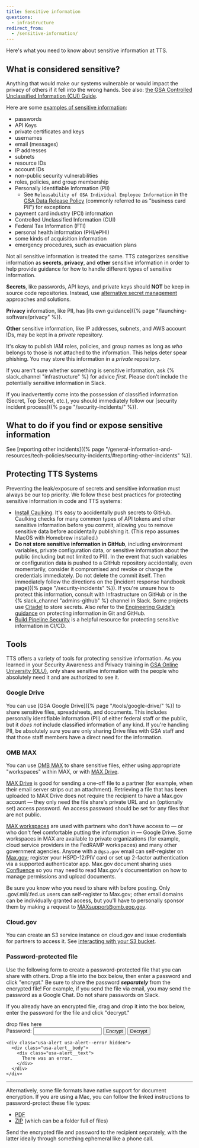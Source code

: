 ```yaml
---
title: Sensitive information
questions:
  - infrastructure
redirect_from:
  - /sensitive-information/
---
```


Here's what you need to know about sensitive information at TTS.

## What is considered sensitive?

Anything that would make our systems vulnerable or would impact the privacy of
others if it fell into the wrong hands. See also:
[the GSA Controlled Unclassified Information (CUI) Guide](https://insite.gsa.gov/employee-resources/information-technology/security-and-privacy/controlled-unclassified-information-cui/cui-guide).

Here are some
[examples of sensitive information](https://github.com/18F/aws-admin/issues/92#issuecomment-768332113):

- passwords
- API Keys
- private certificates and keys
- usernames
- email (messages)
- IP addresses
- subnets
- resource IDs
- account IDs
- non-public security vulnerabilities
- roles, policies, and group membership
- Personally Identifiable Information (PII)
  - See `Releasability of GSA Individual Employee Information` in the
    [GSA Data Release Policy](https://www.gsa.gov/directive/gsa-data-release-policy)
    (commonly referred to as "business card PII") for exceptions
- payment card industry (PCI) information
- Controlled Unclassified Information (CUI)
- Federal Tax Information (FTI)
- personal health information (PHI/ePHI)
- some kinds of acquisition information
- emergency procedures, such as evacuation plans

Not all sensitive information is treated the same. TTS categorizes sensitive
information as **secrets**, **privacy**, and **other** sensitive information in
order to help provide guidance for how to handle different types of sensitive
information.

**Secrets**, like passwords, API keys, and private keys should **NOT** be keep
in source code repositories. Instead, use
[alternative secret management](#tools) approaches and solutions.

**Privacy** information, like PII, has [its own
guidance]({% page "/launching-software/privacy" %}).

**Other** sensitive information, like IP addresses, subnets, and AWS account
IDs, may be kept in a _private_ repository.

It's okay to publish IAM roles, policies, and group names as long as _who_
belongs to those is not attached to the information. This helps deter spear
phishing. You may store this information in a _private_ repository.

If you aren't sure whether something is sensitive information, ask
{% slack_channel "infrastructure" %} for advice _first_. Please don't include
the potentially sensitive information in Slack.

If you inadvertently come into the possession of classified information (Secret,
Top Secret, etc.), you should immediately follow our [security incident
process]({% page "/security-incidents/" %}).

## What to do if you find or expose sensitive information

See [reporting other
incidents]({% page "/general-information-and-resources/tech-policies/security-incidents/#reporting-other-incidents" %}).

## Protecting TTS Systems

Preventing the leak/exposure of secrets and sensitive information must always be
our top priority. We follow these best practices for protecting sensitive
information in code and TTS systems:

- [Install Caulking](https://github.com/cloud-gov/caulking). It's easy to
  accidentally push secrets to GitHub. Caulking checks for many common types of
  API tokens and other sensitive information before you commit, allowing you to
  remove sensitive data before accidentally publishing it. (This repo assumes
  MacOS with Homebrew installed.)
- **Do not store sensitive information in GitHub**, including environment
  variables, private configuration data, or sensitive information about the
  public (including but not limited to PII). In the event that such variables or
  configuration data is pushed to a GitHub repository accidentally, even
  momentarily, consider it compromised and revoke or change the credentials
  immediately. Do not delete the commit itself. Then immediately follow the
  directions on the [incident response handbook
  page]({% page "/security-incidents" %}). If you're unsure how to protect this
  information, consult with Infrastructure on GitHub or in the
  {% slack_channel "admins-github" %} channel in Slack. Some projects use
  [Citadel](https://github.com/poise/citadel) to store secrets. Also refer to
  the [Engineering Guide's guidance](https://engineering.18f.gov/workflow/) on
  protecting information in Git and GitHub.
- [Build Pipeline Security](https://sprocketfox.io/xssfox/2021/01/18/pipeline/)
  is a helpful resource for protecting sensitive information in CI/CD.

## Tools

TTS offers a variety of tools for protecting sensitive information. As you
learned in your Security Awareness and Privacy training in
[GSA Online University (OLU)](https://gsaolu.gsa.gov), only share sensitive
information with the people who absolutely need it and are authorized to see it.

### Google Drive

You can use [GSA Google Drive]({% page "/tools/google-drive/" %}) to share
sensitive files, spreadsheets, and documents. This includes personally
identifiable information (PII) of either federal staff or the public, but it
_does not_ include classified information of any kind. If you're handling PII,
be absolutely sure you are only sharing Drive files with GSA staff and that
those staff members have a direct need for the information.

### OMB MAX

You can use [OMB MAX](https://max.omb.gov/) to share sensitive files, either
using appropriate "workspaces" within MAX, or with
[MAX Drive](https://drive.max.gov/).

[MAX Drive](https://drive.max.gov/) is good for sending a one-off file to a
partner (for example, when their email server strips out an attachment).
Retrieving a file that has been uploaded to MAX Drive does not require the
recipient to have a Max.gov account — they only need the file share's private
URL and an (optionally set) access password. An access password should be set
for any files that are not public.

[MAX workspaces](https://community.max.gov/pages/viewpage.action?pageId=177209586)
are used with partners who don't have access to — or who don't feel comfortable
putting the information in — Google Drive. Some workspaces in MAX are available
to private organizations (for example, cloud service providers in the FedRAMP
workspaces) and many other government agencies. Anyone with a `@gsa.gov` email
can self-register on [Max.gov](https://portal.max.gov/portal/home); register
your HSPD-12/PIV card or set up 2-factor authentication via a supported
authenticator app. Max.gov document sharing uses
[Confluence](https://www.atlassian.com/software/confluence) so you may need to
read Max.gov's documentation on how to manage permissions and upload documents.

Be sure you know who you need to share with before posting. Only
.gov/.mil/.fed.us users can self-register to Max.gov; other email domains can be
individually granted access, but you'll have to personally sponsor them by
making a request to MAXsupport@omb.eop.gov.

### Cloud.gov

You can create an S3 service instance on cloud.gov and issue credentials for
partners to access it. See
[interacting with your S3 bucket](https://cloud.gov/docs/services/s3/#interacting-with-your-s3-bucket-from-outside-cloud-gov).

### Password-protected file

Use the following form to create a password-protected file that you can share
with others. Drop a file into the box below, then enter a password and click
"encrypt." Be sure to share the password **_separately_** from the encrypted
file! For example, if you send the file via email, you may send the password as
a Google Chat. Do not share passwords on Slack.

If you already have an encrypted file, drag and drop it into the box below,
enter the password for the file and click "decrypt."

<div id="password-encryption-container">
  <div id="drop-zone">drop files here</div>
  <form>
    <label>
      Password:
      <input id="password" type="text" />
    </label>
    <button class="usa-button" role="button" id="encrypt">Encrypt</button>
    <button class="usa-button" role="button" id="decrypt">Decrypt</button>

    <div class="usa-alert usa-alert--error hidden">
      <div class="usa-alert__body">
        <div class="usa-alert__text">
          There was an error.
        </div>
      </div>
    </div>

  </form>
  <script type="text/javascript" src="{% link "/assets/js/crypto/main.js" %}"></script>
</div>

---

Alternatively, some file formats have native support for document encryption. If
you are using a Mac, you can follow the linked instructions to password-protect
these file types:

- [PDF](https://support.apple.com/guide/preview/password-protect-a-pdf-prvw587dd90f/mac)
- [ZIP](https://osxdaily.com/2012/01/07/set-zip-password-mac-os-x/) (which can
  be a folder full of files)

Send the encrypted file and password to the recipient separately, with the
latter ideally through something ephemeral like a phone call.
